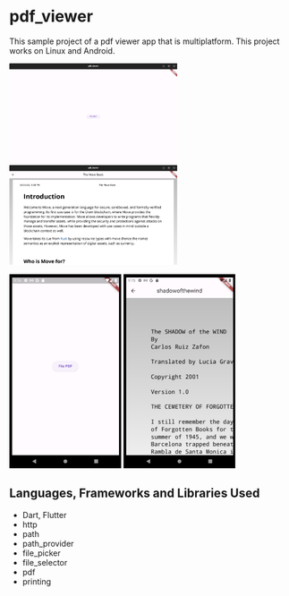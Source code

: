 # pdf_viewer

This sample project of a pdf viewer app that is multiplatform. This project works on Linux and Android.

<p float="left">
  <img src="./readme/image-big-1.png" width="300" />
  <img src="./readme/image-big-2.png" width="300" />
</p>
<p float="left">
  <img src="./readme/image-small-1.png" width="200" />
  <img src="./readme/image-small-2.png" width="200" />
</p>

## Languages, Frameworks and Libraries Used

- Dart, Flutter
- http
- path
- path_provider
- file_picker
- file_selector
- pdf
- printing